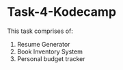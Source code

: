 # Task-4-Kodecamp

This task comprises of:
1. Resume Generator
2. Book Inventory System
3. Personal budget tracker
